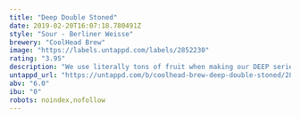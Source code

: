```yaml
---
title: "Deep Double Stoned"
date: 2019-02-20T16:07:18.780491Z
style: "Sour - Berliner Weisse"
brewery: "CoolHead Brew"
image: "https://labels.untappd.com/labels/2852230"
rating: "3.95"
description: "We use literally tons of fruit when making our DEEP series beers. This one is a Double Stone Fruited Imperial Berliner Weisse brewed with insane amount of peach & apricots. Soured with our house lacto culture, we also added a good chunk of oats and milk sugar for extra creaminess. Store cold and drink fresh!"
untappd_url: "https://untappd.com/b/coolhead-brew-deep-double-stoned/2852230"
abv: "6.0"
ibu: "0"
robots: noindex,nofollow
---
```

